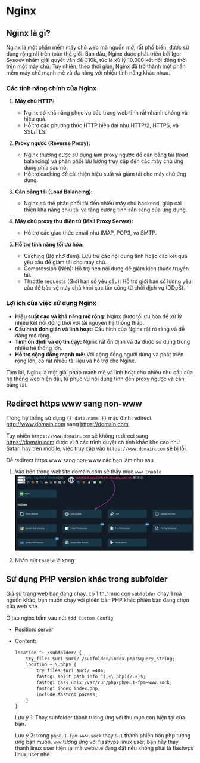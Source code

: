 <script setup>
import { data } from '../../.vitepress/config.data.ts'
</script>

# Nginx

## Nginx là gì?

Nginx là một phần mềm máy chủ web mã nguồn mở, rất phổ biến, được sử dụng rộng rãi trên toàn thế giới. Ban đầu, Nginx được phát triển bởi Igor Sysoev nhằm giải quyết vấn đề C10k, tức là xử lý 10.000 kết nối đồng thời trên một máy chủ. Tuy nhiên, theo thời gian, Nginx đã trở thành một phần mềm máy chủ mạnh mẽ và đa năng với nhiều tính năng khác nhau.

### Các tính năng chính của Nginx

1. **Máy chủ HTTP:**

    - Nginx có khả năng phục vụ các trang web tĩnh rất nhanh chóng và hiệu quả.
    - Hỗ trợ các phương thức HTTP hiện đại như HTTP/2, HTTPS, và SSL/TLS.

2. **Proxy ngược (Reverse Proxy):**

    - Nginx thường được sử dụng làm proxy ngược để cân bằng tải (load balancing) và phân phối lưu lượng truy cập đến các máy chủ ứng dụng phía sau nó.
    - Hỗ trợ caching để cải thiện hiệu suất và giảm tải cho máy chủ ứng dụng.

3. **Cân bằng tải (Load Balancing):**

    - Nginx có thể phân phối tải đến nhiều máy chủ backend, giúp cải thiện khả năng chịu tải và tăng cường tính sẵn sàng của ứng dụng.

4. **Máy chủ proxy thư điện tử (Mail Proxy Server):**

    - Hỗ trợ các giao thức email như IMAP, POP3, và SMTP.

5. **Hỗ trợ tính năng tối ưu hóa:**
    - Caching (Bộ nhớ đệm): Lưu trữ các nội dung tĩnh hoặc các kết quả yêu cầu để giảm tải cho máy chủ.
    - Compression (Nén): Hỗ trợ nén nội dung để giảm kích thước truyền tải.
    - Throttle requests (Giới hạn số yêu cầu): Hỗ trợ giới hạn số lượng yêu cầu để bảo vệ máy chủ khỏi các tấn công từ chối dịch vụ (DDoS).

### Lợi ích của việc sử dụng Nginx

-   **Hiệu suất cao và khả năng mở rộng:** Nginx được tối ưu hóa để xử lý nhiều kết nối đồng thời với tài nguyên hệ thống thấp.
-   **Cấu hình đơn giản và linh hoạt:** Cấu hình của Nginx rất rõ ràng và dễ dàng mở rộng.
-   **Tính ổn định và độ tin cậy:** Nginx rất ổn định và đã được sử dụng trong nhiều hệ thống lớn.
-   **Hỗ trợ cộng đồng mạnh mẽ:** Với cộng đồng người dùng và phát triển rộng lớn, có rất nhiều tài liệu và hỗ trợ cho Nginx.

Tóm lại, Nginx là một giải pháp mạnh mẽ và linh hoạt cho nhiều nhu cầu của hệ thống web hiện đại, từ phục vụ nội dung tĩnh đến proxy ngược và cân bằng tải.

## Redirect https www sang non-www

Trong hệ thống sử dụng `{{ data.name }}` mặc định redirect http://www.domain.com sang https://domain.com.

Tuy nhiên `https://www.domain.com` sẽ không redirect sang https://domain.com được vì ở các trình duyệt có tính khắc khe cao như Safari hay trên mobile, việc truy cập vào `https://www.domain.com` sẽ bị lỗi.

Để redirect https www sang non-www các bạn làm như sau

1. Vào bên trong website domain.com sẽ thấy mục `www Enable`
   ![](<../../images/docs/vi/server/nginx/Screenshot 2024-06-20 at 12.37.30.png>)

2. Nhấn nút `Enable` là xong.

## Sử dụng PHP version khác trong subfolder

Giả sử trang web bạn đang chạy, có 1 thư mục con `subfolder` chạy 1 mã nguồn khác, bạn muốn chạy với phiên bản PHP khác phiên bạn đang chọn của web site.

Ở tab nginx bấm vào nút `Add Custom Config`

-   Position: server
-   Content:

    ```nginx
    location ^~ /subfolder/ {
        try_files $uri $uri/ /subfolder/index.php?$query_string;
        location ~ \.php$ {
            try_files $uri $uri/ =404;
            fastcgi_split_path_info ^(.+\.php)(/.+)$;
            fastcgi_pass unix:/var/run/php/php8.1-fpm-www.sock;
            fastcgi_index index.php;
            include fastcgi_params;
        }
    }
    ```

    Lưu ý 1: Thay subfolder thành tương ứng với thư mục con hiện tại của bạn.

    Lưu ý 2: trong `php8.1-fpm-www.sock` thay `8.1` thành phiên bản php tương ứng bạn muốn, `www` tương ứng với flashvps linux user, bạn hãy thay thành linux user hiện tại mà website đang đặt nếu không phải là flashvps linux user nhé.
